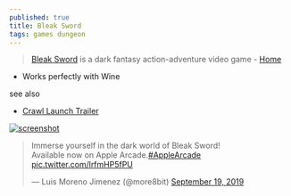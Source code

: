 ```yaml
---
published: true
title: Bleak Sword
tags: games dungeon
---
```

> [Bleak Sword](https://twitter.com/more8bit?ref_src=twsrc%5Etfw%7Ctwcamp%5Etweetembed%7Ctwterm%5E990314804152815618%7Ctwgr%5E%7Ctwcon%5Es1_) is a dark fantasy action-adventure video game  - [Home](https://www.bleaksword.com/)

- Works perfectly with Wine

see also
- [Crawl Launch Trailer](https://www.youtube.com/watch?v=IAqjWpK6IO8&t=2s)

[![screenshot](https://www.gematsu.com/wp-content/uploads/2023/05/Bleak-Sword-DX-Date_05-18-23-1024x576.jpg)](https://www.gematsu.com/2023/05/bleak-sword-dx-launches-june-8)


<blockquote class="twitter-tweet"><p lang="en" dir="ltr">Immerse yourself in the dark world of Bleak Sword!<br>Available now on Apple Arcade.<a href="https://twitter.com/hashtag/AppleArcade?src=hash&amp;ref_src=twsrc%5Etfw">#AppleArcade</a> <a href="https://t.co/lrfmHP5fPU">pic.twitter.com/lrfmHP5fPU</a></p>&mdash; Luis Moreno Jimenez (@more8bit) <a href="https://twitter.com/more8bit/status/1174733772304113666?ref_src=twsrc%5Etfw">September 19, 2019</a></blockquote> <script async src="https://platform.twitter.com/widgets.js" charset="utf-8"></script>
